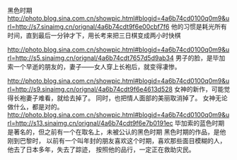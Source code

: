 黑色时期
http://photo.blog.sina.com.cn/showpic.html#blogid=4a6b74cd0100q0m9&url=http://s7.sinaimg.cn/orignal/4a6b74cdt9f6e00cbf7f6
他的习惯是耗光所有时间，直到最后一分钟才下，用长考来把三日棋变成两小时快棋
 
http://photo.blog.sina.com.cn/showpic.html#blogid=4a6b74cd0100q0m9&url=http://s5.sinaimg.cn/orignal/4a6b74cdt7657d5d9ab34
男子的脸，是毕加索一个早逝的朋友的，妻子——女人穿上长袍后，就变得凄惨。
 
http://photo.blog.sina.com.cn/showpic.html#blogid=4a6b74cd0100q0m9&url=http://s9.sinaimg.cn/orignal/4a6b74cdt9f6e4613d528
女神的新作，可能觉得长袍妻子难看，就给去掉了。
同时，也把情人面部的美丽取消掉了。
女神无论做什么，都是对的。
http://photo.blog.sina.com.cn/showpic.html#blogid=4a6b74cd0100q0m9&url=http://s13.sinaimg.cn/orignal/4a6b74cdt9f6e7b0191ec
毕加索的蓝色时期是著名的，但之前有一个在取名上，未被公认的黑色时期
黑色时期的作品，是他刚到巴黎时，
以前有一个叫年封的朋友喜欢这个时期，喜欢那些面目模糊的人，他去了日本多年，失去了踪迹，
按照他的品行，一定正在救助灾民。
